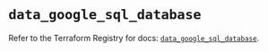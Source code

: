 # `data_google_sql_database`

Refer to the Terraform Registry for docs: [`data_google_sql_database`](https://registry.terraform.io/providers/hashicorp/google/5.19.0/docs/data-sources/sql_database).
